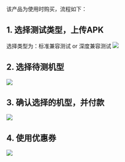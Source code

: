 该产品为使用时购买，流程如下：

## 1. 选择测试类型，上传APK
选择类型为：标准兼容测试 or 深度兼容测试
![](http://imgcache.tcecqpoc.fsphere.cn/image/mccdn.qcloud.com/static/img/6cdfec850908872a3039bf148244cc2d/image.png)

## 2. 选择待测机型
![](http://imgcache.tcecqpoc.fsphere.cn/image/mccdn.qcloud.com/static/img/bb424ef9d9fe984729d33eb7139a8bc5/image.png)

## 3. 确认选择的机型，并付款
![](http://imgcache.tcecqpoc.fsphere.cn/image/mccdn.qcloud.com/static/img/7c804f6e5ba1b385ef91b2bb2339a762/image.png)

## 4. 使用优惠券
![](http://imgcache.tcecqpoc.fsphere.cn/image/mccdn.qcloud.com/static/img/fd8cce05813333e7736f89288d5a9786/image.png)